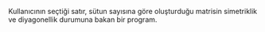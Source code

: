 Kullanıcının seçtiği satır, sütun sayısına göre oluşturduğu matrisin simetriklik ve diyagonellik durumuna bakan bir program.
